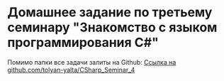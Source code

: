# Домашнее задание по третьему семинару "Знакомство с языком программирования С#"

Помимо папки все задачи залиты на Github: [Ссылка на github.com/tolyan-yalta/CSharp_Seminar_4](https://github.com/tolyan-yalta/CSharp_Seminar_4.git)
